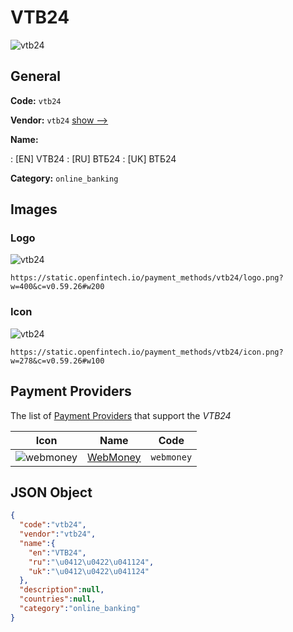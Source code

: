 
# VTB24 
![vtb24](https://static.openfintech.io/payment_methods/vtb24/logo.png?w=400&c=v0.59.26#w200)  

## General 
**Code:** `vtb24` 
 
**Vendor:** `vtb24` [show -->](/vendors/vtb24/) 
 
**Name:** 
 
:	[EN] VTB24 
:	[RU] ВТБ24 
:	[UK] ВТБ24 
 
**Category:** `online_banking` 
 

## Images 

### Logo 
![vtb24](https://static.openfintech.io/payment_methods/vtb24/logo.png?w=400&c=v0.59.26#w200)  

```
https://static.openfintech.io/payment_methods/vtb24/logo.png?w=400&c=v0.59.26#w200
```  

### Icon 
![vtb24](https://static.openfintech.io/payment_methods/vtb24/icon.png?w=278&c=v0.59.26#w100)  

```
https://static.openfintech.io/payment_methods/vtb24/icon.png?w=278&c=v0.59.26#w100
```  

## Payment Providers 
 
The list of [Payment Providers](/payment-providers/) that support the _VTB24_ 

|Icon|Name|Code| 
|:---:|:---:|:---:| 
|![webmoney](https://static.openfintech.io/payment_providers/webmoney/icon.svg?w=278&c=v0.59.26#w100) |[WebMoney](/payment-providers/webmoney/)|`webmoney`| 
 

## JSON Object 

```json
{
  "code":"vtb24",
  "vendor":"vtb24",
  "name":{
    "en":"VTB24",
    "ru":"\u0412\u0422\u041124",
    "uk":"\u0412\u0422\u041124"
  },
  "description":null,
  "countries":null,
  "category":"online_banking"
}
```  
